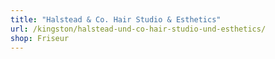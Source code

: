 ```yaml
---
title: "Halstead & Co. Hair Studio & Esthetics"
url: /kingston/halstead-und-co-hair-studio-und-esthetics/
shop: Friseur
---
```

